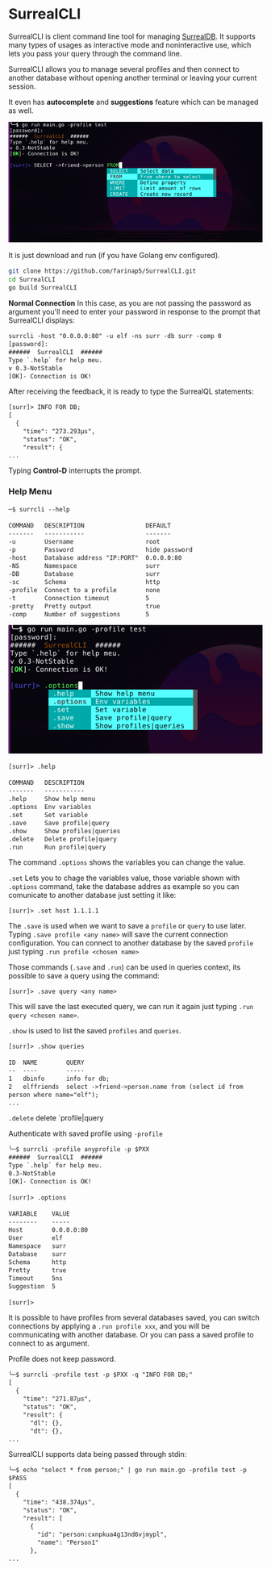 # SurrealCLI

SurrealCLI is client command line tool for managing [SurrealDB](https://surrealdb.com/). It supports many types of usages as interactive mode and noninteractive use, which lets you pass your query through the command line.

SurrealCLI allows you to manage several profiles and then connect to another database without opening another terminal or leaving your current session.

It even has **autocomplete** and **suggestions** feature which can be managed as well.

![img.png](img/img.png)

It is just download and run (if you have Golang env configured).
```bash
git clone https://github.com/farinap5/SurrealCLI.git
cd SurrealCLI
go build SurrealCLI
```
**Normal Connection**
In this case, as you are not passing the password as argument you'll need to enter your password in response to the prompt that SurrealCLI displays:
```
surrcli -host "0.0.0.0:80" -u elf -ns surr -db surr -comp 0              
[password]: 
######  SurrealCLI  ######
Type `.help` for help meu.
v 0.3-NotStable
[OK]- Connection is OK!
```
After receiving the feedback, it is ready to type the SurrealQL statements:
```
[surr]> INFO FOR DB;
[
  {
    "time": "273.293µs",
    "status": "OK",
    "result": {
...
```
Typing **Control-D** interrupts the prompt.

### Help Menu
```
─$ surrcli --help

COMMAND   DESCRIPTION                 DEFAULT
-------   -----------                 -------
-u        Username                    root
-p        Password                    hide password
-host     Database address "IP:PORT"  0.0.0.0:80
-NS       Namespace                   surr
-DB       Database                    surr
-sc       Schema                      http
-profile  Connect to a profile        none
-t        Connection timeout          5
-pretty   Pretty output               true
-comp     Number of suggestions       5
```

![img.png](img/img1.png)

```
[surr]> .help

COMMAND   DESCRIPTION
-------   -----------
.help     Show help menu
.options  Env variables
.set      Set variable
.save     Save profile|query
.show     Show profiles|queries
.delete   Delete profile|query
.run      Run profile|query
```

The command `.options` shows the variables you can change the value.

`.set` Lets you to chage the variables value, those variable shown with `.options` command, take the database addres as example so you can comunicate to another database just setting it like:

```
[surr]> .set host 1.1.1.1
```

The `.save` is used when we want to save a `profile` or `query` to use later. Typing `.save profile <any name>` will save the current connection configuration. You can connect to another database by the saved `profile` just typing `.run profile <chosen name>`

Those commands (`.save` and `.run`) can be used in queries context, its possible to save a query using the command:

```
[surr]> .save query <any name>
```
This will save the last executed query, we can run it again just typing `.run query <chosen name>`.

`.show` is used to list the saved `profiles` and `queries`.

```
[surr]> .show queries

ID  NAME        QUERY
--  ----        -----
1   dbinfo      info for db;
2   elffriends  select ->friend->person.name from (select id from person where name="elf");
...
```

`.delete` delete `profile|query

Authenticate with saved profile using `-profile`
```
╰─$ surrcli -profile anyprofile -p $PXX
######  SurrealCLI  ######
Type `.help` for help meu.
0.3-NotStable
[OK]- Connection is OK!

[surr]> .options

VARIABLE    VALUE
--------    -----
Host        0.0.0.0:80
User        elf
Namespace   surr
Database    surr
Schema      http
Pretty      true
Timeout     5ns
Suggestion  5

[surr]> 
```

It is possible to have profiles from several databases saved, you can switch connections by applying a `.run profile xxx`, and you will be communicating with another database. Or you can pass a saved profile to connect to as argument.

Profile does not keep password.
```
╰─$ surrcli -profile test -p $PXX -q "INFO FOR DB;"
[
  {
    "time": "271.87µs",
    "status": "OK",
    "result": {
      "dl": {},
      "dt": {},
...
```

SurrealCLI supports data being passed through stdin:
```
╰─$ echo "select * from person;" | go run main.go -profile test -p $PASS
[
  {
    "time": "438.374µs",
    "status": "OK",
    "result": [
      {
        "id": "person:cxnpkua4g13nd6vjmypl",
        "name": "Person1"
      },
...
```